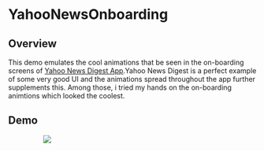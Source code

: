 # YahooNewsOnboarding
    
## Overview
This demo emulates the cool animations that be seen in the on-boarding screens of [Yahoo News Digest App](https://play.google.com/store/apps/details?id=com.yahoo.mobile.client.android.atom).Yahoo News Digest
is a perfect example of some very good UI and the animations spread throughout the app further supplements this.
Among those, i tried my hands on the on-boarding animtions which looked the coolest.

## Demo
&nbsp; &nbsp; &nbsp; &nbsp; &nbsp; &nbsp; &nbsp; &nbsp; &nbsp; ![](https://s3-us-west-2.amazonaws.com/helptestbucket/yahoo-news-demo.gif)
